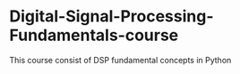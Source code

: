 # Digital-Signal-Processing-Fundamentals-course
This course consist of DSP fundamental concepts in Python 
